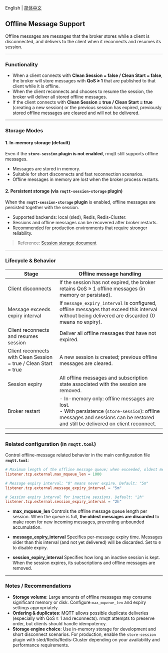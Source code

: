English | [简体中文](../zh_CN/offline-message.md)


## Offline Message Support

Offline messages are messages that the broker stores while a client is disconnected, and delivers to the client when it reconnects and resumes its session.

---

### Functionality

- When a client connects with **Clean Session = false / Clean Start = false**, the broker will store messages with **QoS ≥ 1** that are published to that client while it is offline.  
- When the client reconnects and chooses to resume the session, the broker will deliver all stored offline messages.  
- If the client connects with **Clean Session = true / Clean Start = true** (creating a new session) or the previous session has expired, previously stored offline messages are cleared and will not be delivered.

---

### Storage Modes

#### 1. In-memory storage (default)

Even if the **`store-session` plugin is not enabled**, rmqtt still supports offline messages.  
- Messages are stored in memory.  
- Suitable for short disconnects and fast reconnection scenarios.  
- Offline messages in memory are lost when the broker process restarts.

#### 2. Persistent storage (via `rmqtt-session-storage` plugin)

When the **`rmqtt-session-storage` plugin** is enabled, offline messages are persisted together with the session.  
- Supported backends: local (sled), Redis, Redis-Cluster.  
- Sessions and offline messages can be recovered after broker restarts.  
- Recommended for production environments that require stronger reliability.

> Reference: [Session storage document](../zh_CN/store-session.md)

---

### Lifecycle & Behavior

| Stage | Offline message handling |
|-------|---------------------------|
| Client disconnects | If the session has not expired, the broker retains QoS ≥ 1 offline messages (in memory or persisted). |
| Message exceeds expiry interval | If `message_expiry_interval` is configured, offline messages that exceed this interval without being delivered are discarded (0 means no expiry). |
| Client reconnects and resumes session | Deliver all offline messages that have not expired. |
| Client reconnects with Clean Session = true / Clean Start = true | A new session is created; previous offline messages are cleared. |
| Session expiry | All offline messages and subscription state associated with the session are removed. |
| Broker restart | - In-memory only: offline messages are lost. <br> - With persistence (`store-session`): offline messages and sessions can be restored and still be delivered on client reconnect. |

---

### Related configuration (in `rmqtt.toml`)

Control offline-message related behavior in the main configuration file **`rmqtt.toml`**:

```toml
# Maximum length of the offline message queue; when exceeded, oldest messages are dropped
listener.tcp.external.max_mqueue_len = 1000

# Message expiry interval; "0" means never expire. Default: "5m"
listener.tcp.external.message_expiry_interval = "5m"

# Session expiry interval for inactive sessions. Default: "2h"
listener.tcp.external.session_expiry_interval = "2h"
````

* **max\_mqueue\_len**
  Controls the offline message queue length per session. When the queue is full, **the oldest messages are discarded** to make room for new incoming messages, preventing unbounded accumulation.

* **message\_expiry\_interval**
  Specifies per-message expiry time. Messages older than this interval (and not yet delivered) will be discarded. Set to `0` to disable expiry.

* **session\_expiry\_interval**
  Specifies how long an inactive session is kept. When the session expires, its subscriptions and offline messages are removed.

---

### Notes / Recommendations

* **Storage volume**: Large amounts of offline messages may consume significant memory or disk. Configure `max_mqueue_len` and expiry settings appropriately.
* **Ordering & duplicates**: MQTT allows possible duplicate deliveries (especially with QoS ≥ 1 and reconnects). rmqtt attempts to preserve order, but clients should handle idempotency.
* **Storage engine choice**: Use in-memory storage for development and short disconnect scenarios. For production, enable the `store-session` plugin with sled/Redis/Redis-Cluster depending on your availability and performance requirements.

